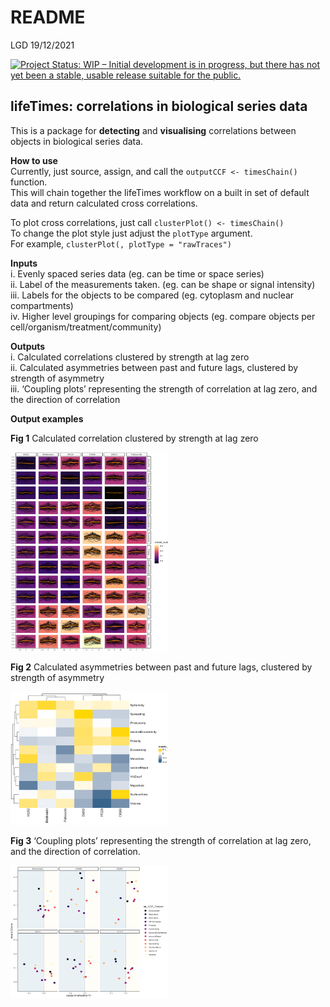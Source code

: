 README
================
LGD
19/12/2021

[![Project Status: WIP – Initial development is in progress, but there
has not yet been a stable, usable release suitable for the
public.](https://www.repostatus.org/badges/latest/wip.svg)](https://www.repostatus.org/#wip)

## lifeTimes: correlations in biological series data

This is a package for **detecting** and **visualising** correlations
between objects in biological series data.

**How to use**  
Currently, just source, assign, and call the `outputCCF <- timesChain()`
function.  
This will chain together the lifeTimes workflow on a built in set of
default data and return calculated cross correlations.  
  
To plot cross correlations, just call `clusterPlot() <- timesChain()`  
To change the plot style just adjust the `plotType` argument.  
For example, `clusterPlot(, plotType = "rawTraces")`  

**Inputs**  
i. Evenly spaced series data (eg. can be time or space series)  
ii. Label of the measurements taken. (eg. can be shape or signal
intensity)  
iii. Labels for the objects to be compared (eg. cytoplasm and nuclear
compartments)  
iv. Higher level groupings for comparing objects (eg. compare objects
per cell/organism/treatment/community)  

**Outputs**  
i. Calculated correlations clustered by strength at lag zero  
ii. Calculated asymmetries between past and future lags, clustered by
strength of asymmetry  
iii. ‘Coupling plots’ representing the strength of correlation at lag
zero, and the direction of correlation  

**Output examples**  

**Fig 1** Calculated correlation clustered by strength at lag zero  
  
<img src="README_figs/README-clusteredCorrelations.png" style="width:50.0%" alt="an image caption Source: Ultimate Funny Dog Videos Compilation 2013." />

**Fig 2** Calculated asymmetries between past and future lags, clustered
by strength of asymmetry  
  
<img src="README_figs/README-clusteredCorrelationLags.png" style="width:50.0%" alt="an image caption Source: Ultimate Funny Dog Videos Compilation 2013." />

**Fig 3** ‘Coupling plots’ representing the strength of correlation at
lag zero, and the direction of correlation.  
  
<img src="README_figs/README-couplingPlot.png" style="width:50.0%" alt="an image caption Source: Ultimate Funny Dog Videos Compilation 2013." />

